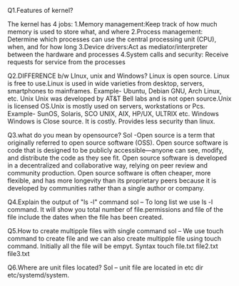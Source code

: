 
Q1.Features of kernel?
  
The kernel has 4 jobs:
       1.Memory management:Keep track of how much memory is used to store what, and where
             2.Process management: Determine which processes can use the central     	processing unit (CPU), when, and for how long
3.Device drivers:Act as mediator/interpreter between the hardware and processes
       4.System calls and security: Receive requests for service from the processes

Q2.DIFFERENCE b/w LInux, unix and Windows?
     Linux is open source. Linux is free to use.Linux is used in wide varieties from desktop, servers, smartphones to mainframes. Example- Ubuntu, Debian GNU, Arch Linux, etc. Unix Unix was developed by AT&T Bell labs and is not open source.Unix is licensed OS.Unix is mostly used on servers, workstations or Pcs. Example- SunOS, Solaris, SCO UNIX, AIX, HP/UX, ULTRIX etc. Windows Windows is Close source. It is costly. Provides less security than linux.

Q3.what do you mean by opensource?
Sol -Open source is a term that originally referred to open source software (OSS). Open       	source software is code that is designed to be publicly accessible—anyone can see, 	modify, and distribute the code as they see fit.
     Open source software is developed in a decentralized and collaborative              way, relying on peer review and community production. Open source software is often cheaper, more flexible, and has more longevity than its proprietary peers because it is developed by communities rather than a single author or company.

Q4.Explain the output of "ls -l" command
sol – To long list we use ls -l command. It will show you total number of file.permissions and file of the file include the dates when the file has been created.

Q5.How to create multipple files with single command
sol – We use touch command to create file and we can also create multipple file using touch command. Initially all the file will be empyt. Syntax  touch file.txt file2.txt file3.txt

Q6.Where are unit files located?
Sol – unit file are located in etc dir etc/systemd/system.




